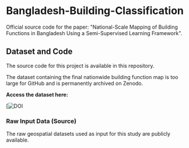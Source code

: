 # Bangladesh-Building-Classification
Official source code for the paper: "National-Scale Mapping of Building Functions in Bangladesh Using a Semi-Supervised Learning Framework".


## Dataset and Code

The source code for this project is available in this repository. 

The dataset containing the final nationwide building function map is too large for GitHub and is permanently archived on Zenodo.

**Access the dataset here:**

[![DOI](10.6084/m9.figshare.30025600)

### Raw Input Data (Source)

The raw geospatial datasets used as input for this study are publicly available.
